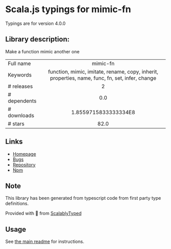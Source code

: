 
# Scala.js typings for mimic-fn

Typings are for version 4.0.0

## Library description:
Make a function mimic another one

|                    |                 |
| ------------------ | :-------------: |
| Full name          | mimic-fn |
| Keywords           | function, mimic, imitate, rename, copy, inherit, properties, name, func, fn, set, infer, change |
| # releases         | 2 |
| # dependents       | 0.0 |
| # downloads        | 1.8559715833333334E8 |
| # stars            | 82.0 |

## Links
- [Homepage](https://github.com/sindresorhus/mimic-fn#readme)
- [Bugs](https://github.com/sindresorhus/mimic-fn/issues)
- [Repository](https://github.com/sindresorhus/mimic-fn)
- [Npm](https://www.npmjs.com/package/mimic-fn)
    


## Note
This library has been generated from typescript code from first party type definitions.

Provided with :purple_heart: from [ScalablyTyped](https://github.com/oyvindberg/ScalablyTyped)

## Usage
See [the main readme](../../readme.md) for instructions.


